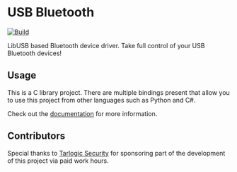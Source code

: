 # USB Bluetooth

[![Build](https://github.com/antoniovazquezblanco/usbbluetooth/actions/workflows/build.yml/badge.svg)](https://github.com/antoniovazquezblanco/usbbluetooth/actions/workflows/build.yml)

LibUSB based Bluetooth device driver. Take full control of your USB Bluetooth devices!


## Usage

This is a C library project. There are multiple bindings present that allow you to use this project from other languages such as Python and C#.

Check out the [documentation](doc/README.md) for more information.


## Contributors

Special thanks to [Tarlogic Security](https://github.com/TarlogicSecurity/) for sponsoring part of the development of this project via paid work hours.
